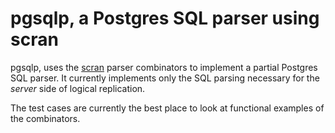 # pgsqlp, a Postgres SQL parser using scran

pgsqlp, uses the [scran][github-com-scran] parser combinators to
implement a partial Postgres SQL parser. It currently implements only
the SQL parsing necessary for the *server* side of logical
replication.

The test cases are currently the best place to look at functional examples
of the combinators.

[github-com-scran]: https://github.com/shortishly/scran
